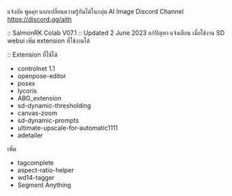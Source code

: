 แจ้งบัค พูดคุย แลกเปลี่ยนความรู้กันได้ในกลุ่ม
AI Image Discord Channel 
https://discord.gg/aith 

:: SalmonRK Colab V07.1 :: Updated 2 June 2023
แก้ปัญหา แจ้งเตือน เมื่อใช้งาน SD webui
เพิ่ม extension ที่ใช้งานได้

:: Extension ที่ใช้ได้ 
- controlnet 1.1
- openpose-editor
- posex 
- lycoris
- ABG_extension
- sd-dynamic-thresholding
- canvas-zoom 
- sd-dynamic-prompts
- ultimate-upscale-for-automatic1111
- adetailer

เพิ่ม
- tagcomplete
- aspect-ratio-helper 
- wd14-tagger
- Segment Anything
